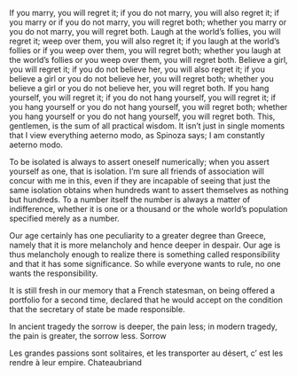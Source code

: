 If you marry, you will regret it; if you do not marry, you will also regret it; if you marry or if you do not marry, you will regret both; whether you marry or you do not marry, you will regret both. Laugh at the world’s follies, you will regret it; weep over them, you will also regret it; if you laugh at the world’s follies or if you weep over them, you will regret both; whether you laugh at the world’s follies or you weep over them, you will regret both. Believe a girl, you will regret it; if you do not believe her, you will also regret it; if you believe a girl or you do not believe her, you will regret both; whether you believe a girl or you do not believe her, you will regret both. If you hang yourself, you will regret it; if you do not hang yourself, you will regret it; if you hang yourself or you do not hang yourself, you will regret both; whether you hang yourself or you do not hang yourself, you will regret both. This, gentlemen, is the sum of all practical wisdom. It isn’t just in single moments that I view everything aeterno modo, as Spinoza says; I am constantly aeterno modo.


To be isolated is always to assert oneself numerically; when you assert yourself as one, that is isolation. I’m sure all friends of association will concur with me in this, even if they are incapable of seeing that just the same isolation obtains when hundreds want to assert themselves as nothing but hundreds. To a number itself the number is always a matter of indifference, whether it is one or a thousand or the whole world’s population specified merely as a number.


Our age certainly has one peculiarity to a greater degree than Greece, namely that it is more melancholy and hence deeper in despair. Our age is thus melancholy enough to realize there is something called responsibility and that it has some significance. So while everyone wants to rule, no one wants the responsibility.


It is still fresh in our memory that a French statesman, on being offered a portfolio for a second time, declared that he would accept on the condition that the secretary of state be made responsible.


In ancient tragedy the sorrow is deeper, the pain less; in modern tragedy, the pain is greater, the sorrow less. Sorrow


Les grandes passions sont solitaires, et les transporter au désert, c’ est les rendre à leur empire. Chateaubriand


